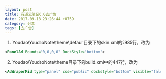 ```yaml
---
layout: post
title: 有道云笔记6.0去广告
date: 2017-09-18 23:26:44 +0759
category: 分享
tags: [去广告]
---
```


1. Youdao\YoudaoNote\theme\default目录下的skin.xml的2985行，改为
```xml
<PanelAd Bounds="0,0,0,0" DockStyle="bottom">
```



2. Youdao\YoudaoNote\theme目录下的build.xml中的447行，改为
```xml
<AdWraperMid type="panel" css="public" dockstyle="bottom" visible="false" bounds="0,0,0,0">
```

